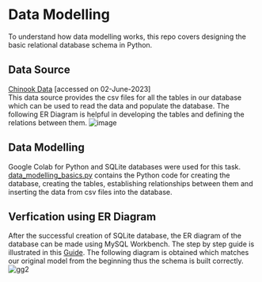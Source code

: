 # Data Modelling 
To understand how data modelling works, this repo covers designing the basic relational database schema in Python.

## Data Source
[Chinook Data](https://github.com/w3c/csvw/tree/gh-pages/examples/tests/scenarios/chinook) [accessed on 02-June-2023]  
This data source provides the csv files for all the tables in our database which can be used to read the data and populate the database. The following ER Diagram is helpful in developing the tables and defining the relations between them.
![image](https://github.com/SomiaNasir/Data_Modelling_Basics/assets/125132307/cd54b718-0b48-4bfe-8a3b-51b8df1208b0)

## Data Modelling
Google Colab for Python and SQLite databases were used for this task.  
[data_modelling_basics.py](https://github.com/SomiaNasir/Data_Modelling_Basics/blob/main/data_modelling_basics.py) contains the Python code for creating the database, creating the tables, establishing relationships between them and inserting the data from csv files into the database.
## Verfication using ER Diagram
After the successful creation of SQLite database, the ER diagram of the database can be made using MySQL Workbench. The step by step guide is illustrated in this [Guide](https://github.com/SomiaNasir/Data_Modelling_Basics/blob/main/creating_ER_diagram_guide.md). The following diagram is obtained which matches our original model from the beginning thus the schema is built correctly.  
![gg2](https://github.com/SomiaNasir/Data_Modelling_Basics/assets/125132307/ba32a6dc-ccac-475d-af58-8f018744f71a)
